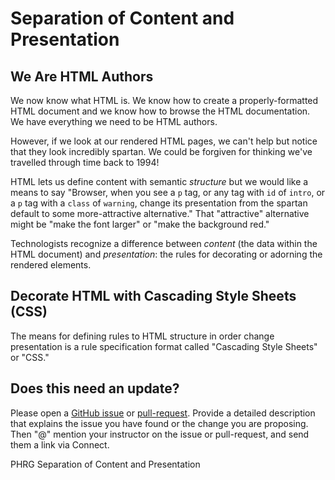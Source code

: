 # Separation of Content and Presentation

## We Are HTML Authors

We now know what HTML is. We know how to create a properly-formatted HTML
document and we know how to browse the HTML documentation. We have everything
we need to be HTML authors.

However, if we look at our rendered HTML pages, we can't help but notice that
they look incredibly spartan. We could be forgiven for thinking we've travelled
through time back to 1994!

HTML lets us define content with semantic _structure_ but we would like a means
to say "Browser, when you see a `p` tag, or any tag with `id` of `intro`, or a
`p` tag with a `class` of `warning`, change its presentation from the spartan
default to some more-attractive alternative."  That "attractive" alternative
might be "make the font larger" or "make the background red."

Technologists recognize a difference between _content_ (the data within the HTML 
document) and _presentation_: the rules for decorating or adorning the rendered 
elements.

## Decorate HTML with Cascading Style Sheets (CSS)

The means for defining rules to HTML structure in order change presentation is
a rule specification format called "Cascading Style Sheets" or "CSS."

## Does this need an update?

Please open a [GitHub issue](https://github.com/learn-co-curriculum/phrg-separation-of-content-and-presentation/issues) or [pull-request](https://github.com/learn-co-curriculum/phrg-separation-of-content-and-presentation/pulls). Provide a detailed description that explains the issue you have found or the change you are proposing. Then "@" mention your instructor on the issue or pull-request, and send them a link via Connect.

<p data-visibility='hidden'>PHRG Separation of Content and Presentation</p>
